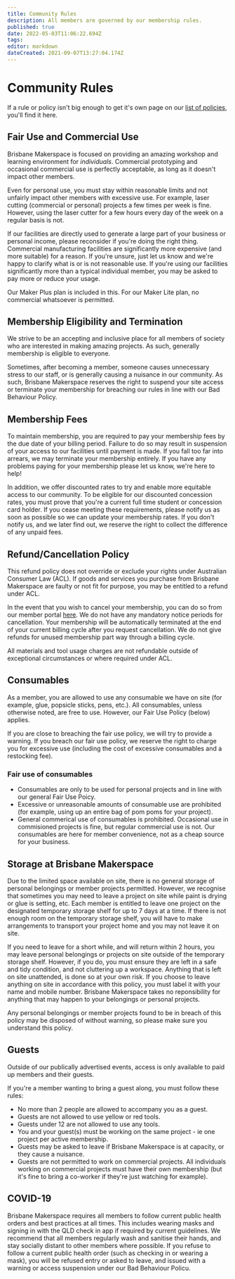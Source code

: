 ```yaml
---
title: Community Rules
description: All members are governed by our membership rules.
published: true
date: 2022-05-03T11:06:22.694Z
tags: 
editor: markdown
dateCreated: 2021-09-07T13:27:04.174Z
---
```


# Community Rules
If a rule or policy isn't big enough to get it's own page on our [list of policies](/policies), you'll find it here.

## Fair Use and Commercial Use
Brisbane Makerspace is focused on providing an amazing workshop and learning environment for *individuals*. Commercial prototyping and occasional commercial use is perfectly acceptable, as long as it doesn't impact other members.

Even for personal use, you must stay within reasonable limits and not unfairly impact other members with excessive use. For example, laser cutting (commercial or personal) projects a few times per week is fine. However, using the laser cutter for a few hours every day of the week on a regular basis is not.

If our facilities are directly used to generate a large part of your business or personal income, please reconsider if you're doing the right thing. Commercial manufacturing facilities are significantly more expensive (and more suitable) for a reason. If you're unsure, just let us know and we're happy to clarify what is or is not reasonable use. If you're using our facilities significantly more than a typical individual member, you may be asked to pay more or reduce your usage.

Our Maker Plus plan is included in this. For our Maker Lite plan, no commercial whatsoever is permitted.

## Membership Eligibility and Termination
We strive to be an accepting and inclusive place for all members of society who are interested in making amazing projects. As such, generally membership is eligible to everyone.

Sometimes, after becoming a member, someone causes unnecessary stress to our staff, or is generally causing a nuisance in our community. As such, Brisbane Makerspace reserves the right to suspend your site access or terminate your membership for breaching our rules in line with our Bad Behaviour Policy.

## Membership Fees
To maintain membership, you are required to pay your membership fees by the due date of your billing period. Failure to do so may result in suspension of your access to our facilities until payment is made. If you fall too far into arrears, we may terminate your membership entirely. If you have any problems paying for your membership please let us know, we're here to help!

In addition, we offer discounted rates to try and enable more equitable access to our community. To be eligible for our discounted concession rates, you must prove that you're a current full time student or concession card holder. If you cease meeting these requirements, please notify us as soon as possible so we can update your membership rates. If you don't notify us, and we later find out, we reserve the right to collect the difference of any unpaid fees.

## Refund/Cancellation Policy
This refund policy does not override or exclude your rights under Australian Consumer Law (ACL). If goods and services you purchase from Brisbane Makerspace are faulty or not fit for purpose, you may be entitled to a refund under ACL.

In the event that you wish to cancel your membership, you can do so from our member portal [here](https://portal.brisbanemaker.space). We do not have any mandatory notice periods for cancellation. Your membership will be automatically terminated at the end of your current billing cycle after you request cancellation. We do not give refunds for unused membership part way through a billing cycle.

All materials and tool usage charges are not refundable outside of exceptional circumstances or where required under ACL.

## Consumables
As a member, you are allowed to use any consumable we have on site (for example, glue, popsicle sticks, pens, etc.). All consumables, unless otherwise noted, are free to use. However, our Fair Use Policy (below) applies.

If you are close to breaching the fair use policy, we will try to provide a warning. If you breach our fair use policy, we reserve the right to charge you for excessive use (including the cost of excessive consumables and a restocking fee).

### Fair use of consumables
* Consumables are only to be used for personal projects and in line with our general Fair Use Poicy.
* Excessive or unreasonable amounts of consumable use are prohibited (for example, using up an entire bag of pom poms for your project).
* General commerical use of consumables is prohibited. Occasional use in commisioned projects is fine, but regular commercial use is not. Our consumables are here for member convenience, not as a cheap source for your business.

## Storage at Brisbane Makerspace
Due to the limited space available on site, there is no general storage of personal belongings or member projects permitted. However, we recognise that sometimes you may need to leave a project on site while paint is drying or glue is setting, etc. Each member is entitled to leave one project on the designated temporary storage shelf for up to 7 days at a time. If there is not enough room on the temporary storage shelf, you will have to make arrangements to transport your project home and you may not leave it on site.

If you need to leave for a short while, and will return within 2 hours, you may leave personal belongings or projects on site outside of the temporary storage shelf. However, if you do, you must ensure they are left in a safe and tidy condition, and not cluttering up a workspace. Anything that is left on site unattended, is done so at your own risk. If you choose to leave anything on site in accordance with this policy, you must label it with your name and mobile number. Brisbane Makerspace takes no reponsibility for anything that may happen to your belongings or personal projects.

Any personal belongings or member projects found to be in breach of this policy may be disposed of without warning, so please make sure you understand this policy.

## Guests
Outside of our publically advertised events, access is only available to paid up members and their guests.

If you're a member wanting to bring a guest along, you must follow these rules:
* No more than 2 people are allowed to accompany you as a guest.
* Guests are not allowed to use yellow or red tools.
* Guests under 12 are not allowed to use any tools.
* You and your guest(s) must be working on the same project - ie one project per active membership.
* Guests may be asked to leave if Brisbane Makerspace is at capacity, or they cause a nuisance.
* Guests are not permitted to work on commercial projects. All individuals working on commercial projects must have their own membership (but it's fine to bring a co-worker if they're just watching for example).

## COVID-19
Brisbane Makerspace requires all members to follow current public health orders and best practices at all times. This includes wearing masks and signing in with the QLD check in app if required by current guidelines. We recommend that all members regularly wash and sanitise their hands, and stay socially distant to other members where possible. If you refuse to follow a current public health order (such as checking in or wearing a mask), you will be refused entry or asked to leave, and issued with a warning or access suspension under our Bad Behaviour Policu.